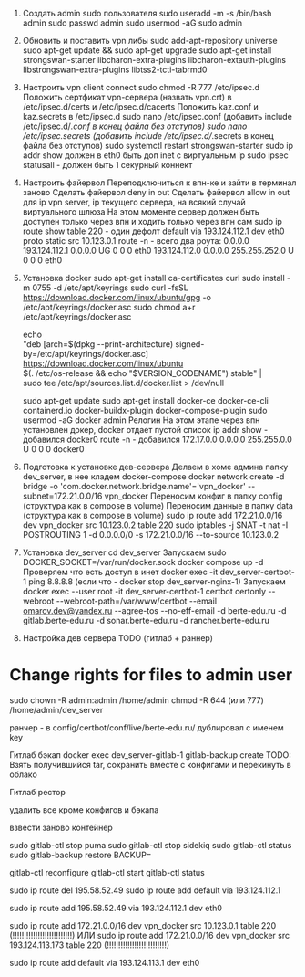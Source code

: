 1. Создать admin sudo пользователя
   sudo useradd -m -s /bin/bash admin
   sudo passwd admin
   sudo usermod -aG sudo admin
2. Обновить и поставить vpn либы
   sudo add-apt-repository universe
   sudo apt-get update && sudo apt-get upgrade
   sudo apt-get install strongswan-starter libcharon-extra-plugins libcharon-extauth-plugins libstrongswan-extra-plugins libtss2-tcti-tabrmd0
3. Настроить vpn client connect
   sudo chmod -R 777 /etc/ipsec.d
   Положить сертфикат vpn-сервера (назвать vpn.crt) в /etc/ipsec.d/certs и /etc/ipsec.d/cacerts
   Положить kaz.conf и kaz.secrets в /etc/ipsec.d
   sudo nano /etc/ipsec.conf (добавить include /etc/ipsec.d/*.conf в конец файла без отступов)
   sudo nano /etc/ipsec.secrets (добавить include /etc/ipsec.d/*.secrets в конец файла без отступов)
   sudo systemctl restart strongswan-starter
   sudo ip addr show должен в eth0 быть доп inet c виртуальным ip
   sudo ipsec statusall - должен быть 1 секурный коннект
4. Настроить файервол
   Переподключиться к впн-ке и зайти в терминал заново
   Сделать файервол deny in out
   Сделать файервол allow in out для ip vpn server, ip текущего сервера, на всякий случай виртуального шлюза
   На этом моменте сервер должен быть доступен только через впн и ходить только через впн сам
   sudo ip route show table 220 - один дефолт default via 193.124.112.1 dev eth0 proto static src 10.123.0.1
   route -n - всего два роута:
   0.0.0.0         193.124.112.1   0.0.0.0         UG    0      0        0 eth0
   193.124.112.0   0.0.0.0         255.255.252.0   U     0      0        0 eth0
5. Установка docker
   sudo apt-get install ca-certificates curl
   sudo install -m 0755 -d /etc/apt/keyrings
   sudo curl -fsSL https://download.docker.com/linux/ubuntu/gpg -o /etc/apt/keyrings/docker.asc
   sudo chmod a+r /etc/apt/keyrings/docker.asc

   echo \
   "deb [arch=$(dpkg --print-architecture) signed-by=/etc/apt/keyrings/docker.asc] https://download.docker.com/linux/ubuntu \
   $(. /etc/os-release && echo "$VERSION_CODENAME") stable" | \
   sudo tee /etc/apt/sources.list.d/docker.list > /dev/null
   
   sudo apt-get update
   sudo apt-get install docker-ce docker-ce-cli containerd.io docker-buildx-plugin docker-compose-plugin
   sudo usermod -aG docker admin
   Релогин
   На этом этапе через впн установлен докер, docker отдает пустой список
   ip addr show - добавился docker0
   route -n - добавился 172.17.0.0      0.0.0.0         255.255.0.0     U     0      0        0 docker0
6. Подготовка к установке дев-сервера
   Делаем в хоме админа папку dev_server, в нее кладем docker-compose
   docker network create -d bridge -o 'com.docker.network.bridge.name'='vpn_docker' --subnet=172.21.0.0/16 vpn_docker
   Переносим конфиг в папку config (структура как в compose в volume)
   Переносим данные в папку data (структура как в compose в volume)
   sudo ip route add 172.21.0.0/16 dev vpn_docker src 10.123.0.2 table 220
   sudo iptables -j SNAT -t nat -I POSTROUTING 1 -d 0.0.0.0/0 -s 172.21.0.0/16 --to-source 10.123.0.2
7. Установка dev_server
   cd dev_server
   Запускаем sudo DOCKER_SOCKET=/var/run/docker.sock docker compose up -d
   Проверяем что есть доступ в инет docker exec -it dev_server-certbot-1 ping 8.8.8.8 (если что - docker stop dev_server-nginx-1)
   Запускаем docker exec --user root -it dev_server-certbot-1 certbot certonly --webroot --webroot-path=/var/www/certbot --email omarov.dev@yandex.ru --agree-tos --no-eff-email -d berte-edu.ru -d gitlab.berte-edu.ru -d sonar.berte-edu.ru -d rancher.berte-edu.ru
8. Настройка дев сервера
   TODO (гитлаб + раннер)



   
# Change rights for files to admin user
sudo chown -R admin:admin /home/admin
chmod -R 644 (или 777) /home/admin/dev_server

ранчер - в config/certbot/conf/live/berte-edu.ru/ дублировал с именем key






Гитлаб бэкап
docker exec dev_server-gitlab-1 gitlab-backup create
TODO: Взять получившийся tar, сохранить вместе с конфигами и перекинуть в облако



Гитлаб рестор

удалить все кроме конфигов и бэкапа

взвести заново контейнер

sudo gitlab-ctl stop puma
sudo gitlab-ctl stop sidekiq
sudo gitlab-ctl status
sudo gitlab-backup restore BACKUP=<TIMESTAMP>

gitlab-ctl reconfigure
gitlab-ctl start
gitlab-ctl status





sudo ip route del 195.58.52.49
sudo ip route add default via 193.124.112.1

sudo ip route add 195.58.52.49 via 193.124.112.1 dev eth0


sudo ip route add 172.21.0.0/16 dev vpn_docker src 10.123.0.1 table 220 (!!!!!!!!!!!!!!!!!!!!!!!!!!) 
ИЛИ
sudo ip route add 172.21.0.0/16 dev vpn_docker src 193.124.113.173 table 220 (!!!!!!!!!!!!!!!!!!!!!!!!!!)


sudo ip route add default via 193.124.113.1 dev eth0


